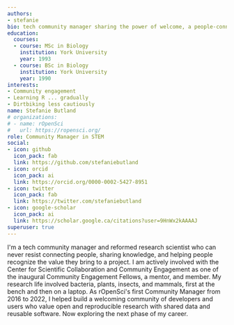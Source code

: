 ```yaml
---
authors:
- stefanie
bio: tech community manager sharing the power of welcome, a people-connector, knowledge-sharer, scientist
education:
  courses:
  - course: MSc in Biology
    institution: York University
    year: 1993
  - course: BSc in Biology
    institution: York University
    year: 1990
interests:
- Community engagement
- Learning R ... gradually
- Dirtbiking less cautiously
name: Stefanie Butland
# organizations:
# - name: rOpenSci
#   url: https://ropensci.org/
role: Community Manager in STEM
social:
- icon: github
  icon_pack: fab
  link: https://github.com/stefaniebutland
- icon: orcid
  icon_pack: ai
  link: https://orcid.org/0000-0002-5427-8951
- icon: twitter
  icon_pack: fab
  link: https://twitter.com/stefaniebutland
- icon: google-scholar
  icon_pack: ai
  link: https://scholar.google.ca/citations?user=9HnWx2kAAAAJ
superuser: true
---
```


I'm a tech community manager and reformed research scientist who can never resist connecting people, sharing knowledge, and helping people recognize the value they bring to a project. I am actively involved with the Center for Scientific Collaboration and Community Engagement as one of the inaugural Community Engagement Fellows, a mentor, and member. My research life involved bacteria, plants, insects, and mammals, first at the bench and then on a laptop. As rOpenSci's first Community Manager from 2016 to 2022, I helped build a welcoming community of developers and users who value open and reproducible research with shared data and reusable software. Now exploring the next phase of my career.
